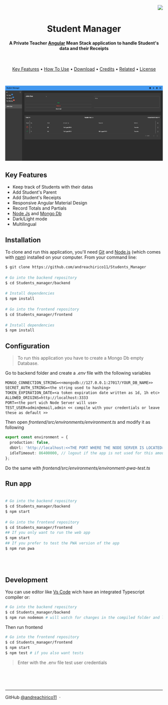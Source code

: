 <img align="right" src="https://app.travis-ci.com/andreachirico11/Students_Manager.svg?branch=master"></img>

<h1 align="center">
  <br>
  Student Manager
  <br>
</h1>

<h4 align="center">A Private Teacher <a href="https://angular.io/" target="_blank">Angular</a> Mean Stack application to handle Student's data and their Receipts</h4>

<br>

<p align="center">
  <a href="#key-features">Key Features</a> •
  <a href="#how-to-use">How To Use</a> •
  <a href="#download">Download</a> •
  <a href="#credits">Credits</a> •
  <a href="#related">Related</a> •
  <a href="#license">License</a>
</p>

<br>

![screenshot](./sample.png)

## Key Features

- Keep track of Students with their datas
- Add Student's Parent
- Add Student's Receipts
- Responsive Angular Material Design
- Record Totals and Partials
- <a href="https://nodejs.org/en/">Node Js</a> and <a href="https://www.mongodb.com/">Mongo Db</a>
- Dark/Light mode
- Multilingual

## Installation

To clone and run this application, you'll need [Git](https://git-scm.com) and [Node.js](https://nodejs.org/en/download/) (which comes with [npm](http://npmjs.com)) installed on your computer. From your command line:

```bash
$ git clone https://github.com/andreachirico11/Students_Manager

# Go into the backend repository
$ cd Students_manager/backend

# Install dependencies
$ npm install

# Go into the frontend repository
$ cd Students_manager/frontend

# Install dependencies
$ npm install

```

## Configuration

> To run this application you have to create a Mongo Db empty Database.

Go to backend folder and create a <i>.env</i> file with the following variables

```
MONGO_CONNECTION_STRING=<<mongodb://127.0.0.1:27017/YOUR_DB_NAME>>
SECRET_AUTH_STRING=<the string used to hashing>
TOKEN_EXPIRATION_DATE=<a token expiration date written as 1d, 1h etc>
ALLOWED_ORIGINS=http://localhost:3333
PORT=<the port wich Node Server will use>
TEST_USER=admin@email,admin << compile with your credentials or leave these as default >>
```

Then open <i>frontend/src/environments/environment.ts</i> and modify it as following

```typescript
export const environment = {
  production: false,
  dbUrl: 'http://localhost:<<THE PORT WHERE THE NODE SERVER IS LOCATED>>/api/',
  idleTimeout: 86400000, // logout if the app is not used for this amount of time
};
```

Do the same with <i>frontend/src/environments/environment-pwa-test.ts</i>

## Run app

```bash

# Go into the backend repository
$ cd Students_manager/backend
$ npm start

# Go into the frontend repository
$ cd Students_manager/frontend
## If you only want to run the web app
$ npm start
## If you prefer to test the PWA version of the app
$ npm run pwa





```

## Development

You can use editor like <a href="https://code.visualstudio.com/">Vs Code</a> wich have an integrated Typescript compiler or:

```bash
# Go into the backend repository
$ cd Students_manager/backend
$ npm run nodemon # will watch for changes in the compiled folder and launches the server

```

Then run frontend

```bash
# Go into the frontend repository
$ cd Students_manager/frontend
$ npm start
$ npm test # if you also want tests

```

> Enter with the .env file test user credentials

 <br>
 <br>
 <br>

---

GitHub [@andreachirico11](https://github.com/andreachirico11) &nbsp;&middot;&nbsp;
